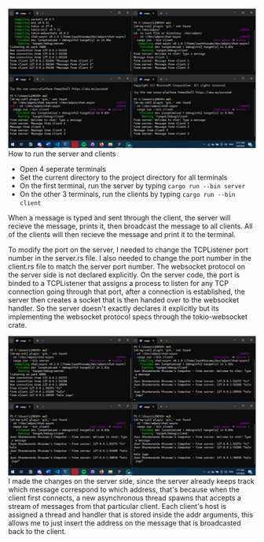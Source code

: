 ![Alt text](running.png)
How to run the server and clients
- Open 4 seperate terminals
- Set the current directory to the project directory for all terminals
- On the first terminal, run the server by typing `cargo run --bin server`
- On the other 3 terminals, run the clients by typing `cargo run --bin client`

When a message is typed and sent through the client, the server will recieve the message, prints it, then broadcast the message to all clients. All of the clients will then recieve the message and print it to the terminal.

To modify the port on the server, I needed to change the TCPListener port number in the server.rs file. I also needed to change the port number in the client.rs file to match the server port number. The websocket protocol on the server side is not declared explicitly. On the server code, the port is binded to a TCPListener that assigns a process to listen for any TCP connection going through that port, after a connection is established, the server then creates a socket that is then handed over to the websocket handler. So the server doesn't exactly declares it explicitly but its implementing the websocket protocol specs through the tokio-websocket crate.

![Alt text](rename.png)
I made the changes on the server side, since the server already keeps track which message correspond to which address, that's because when the client first connects, a new asynchronous thread spawns that accepts a stream of messages from that particular client. Each client's host is assigned a thread and handler that is stored inside the addr arguments, this allows me to just insert the address on the message that is broadcasted back to the client.